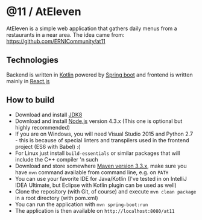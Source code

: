 # @11 / AtEleven
AtEleven is a simple web application that gathers daily menus from a restaurants in a near area. The idea came from: https://github.com/ERNICommunity/at11

## Technologies
Backend is written in [Kotlin](http://try.kotlinlang.org) powered by [Spring boot](http://projects.spring.io/spring-boot/) and frontend is written mainly in [React.js](https://facebook.github.io/react/)

## How to build
* Download and install [JDK8](http://www.oracle.com/technetwork/java/javase/downloads/jdk8-downloads-2133151.html)
* Download and install [Node.js](https://nodejs.org/en/download/) version 4.3.x (This one is optional but highly recommended)
* If you are on Windows, you will need Visual Studio 2015 and Python 2.7 - this is because of special linters and transpilers used in the frontend project (ES6 with Babel) :(
* For Linux just install `build-essentials` or similar packages that will include the C++ compiler 'n such
* Download and store somewhere [Maven version 3.3.x](https://maven.apache.org/download.cgi), make sure you have `mvn` command available from command line, e.g. on `PATH`
* You can use your favorite IDE for Java/Kotlin (I've tested in on IntelliJ IDEA Ultimate, but Eclipse with Kotlin plugin can be used as well)
* Clone the repository (with Git, of course) and execute `mvn clean package` in a root directory (with pom.xml)
* You can run the application with `mvn spring-boot:run`
* The application is then available on `http://localhost:8080/at11`

